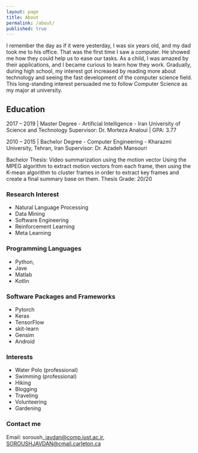 ```yaml
---
layout: page
title: About
permalink: /about/
published: true
---
```


I remember the day as if it were yesterday, I was six years old, and my dad took me to his office. That was the first time I saw a computer. He showed me how they could help us to ease our tasks. As a child, I was amazed by their applications, and I became curious to learn how they work. Gradually, during high school, my interest got increased by reading more about technology and seeing the fast development of the computer science field. This long-standing interest persuaded me to follow Computer Science as my major at university.


## Education

2017 – 2019 \| Master Degree - Artificial Intelligence - Iran University of Science and Technology
Supervisor: Dr. Morteza Analoui \| GPA: 3.77

2010 – 2015 \| Bachelor Degree - Computer Engineering -	Kharazmi University, Tehran, Iran
Supervisor: Dr. Azadeh Mansouri

Bachelor Thesis: Video summarization using the motion vector
Using the MPEG algorithm to extract motion vectors from each frame, then using the K-mean algorithm to cluster frames in order to extract key frames and create a final summary base on them.
Thesis Grade: 20/20

### Research Interest

- Natural Language Processing
- Data Mining
- Software Engineering
- Reinforcement Learning
- Meta Learning

### Programming Languages              
- Python,
- Jave
- Matlab
- Kotlin

### Software Packages and Frameworks
- Pytorch
- Keras
- TensorFlow
- skit-learn
- Gensim
- Android 


### Interests
- Water Polo (professional)
- Swimming (professional)
- Hiking
- Blogging
- Traveling
- Volunteering
- Gardening

### Contact me
Email: soroush\_javdan@comp.iust.ac.ir, SOROUSHJAVDAN@cmail.carleton.ca
